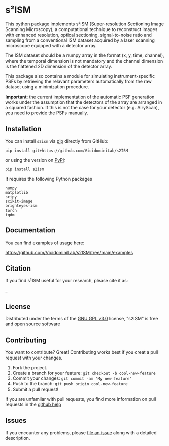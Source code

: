 # s²ISM

This python package implements s²ISM (Super-resolution Sectioning Image Scanning Microscopy),
a computational technique to reconstruct images with enhanced resolution, optical sectioning, signal-to-noise ratio
and sampling from a conventional ISM dataset acquired by a laser scanning microscope equipped with a detector array.

The ISM dataset should be a numpy array in the format (x, y, time, channel), where the temporal dimension is not mandatory
and the channel dimension is the flattened 2D dimension of the detector array.

This package also contains a module for simulating instrument-specific PSFs by retrieving the 
relavant parameters automatically from the raw dataset using a minimization procedure.

**Important**: the current implementation of the automatic PSF generation 
works under the assumption that the detectors of the array are arranged in a squared fashion.
If this is not the case for your detector (e.g. AiryScan), you need to provide the PSFs manually.


## Installation

You can install `s2ism` via [pip] directly from GitHub:

    pip install git+https://github.com/VicidominiLab/s2ISM

or using the version on [PyPI]:

    pip install s2ism

It requires the following Python packages

    numpy
    matplotlib
    scipy
    scikit-image
    brighteyes-ism
    torch
    tqdm

## Documentation

You can find examples of usage here:

https://github.com/VicidominiLab/s2ISM/tree/main/examples

## Citation

If you find s²ISM useful for your research, please cite it as:

_

## License

Distributed under the terms of the [GNU GPL v3.0] license,
"s2ISM" is free and open source software


## Contributing

You want to contribute? Great!
Contributing works best if you creat a pull request with your changes.

1. Fork the project.
2. Create a branch for your feature: `git checkout -b cool-new-feature`
3. Commit your changes: `git commit -am 'My new feature'`
4. Push to the branch: `git push origin cool-new-feature`
5. Submit a pull request!

If you are unfamilar with pull requests, you find more information on pull requests in the
 [github help](https://help.github.com/en/github/collaborating-with-issues-and-pull-requests/about-pull-requests)

## Issues

If you encounter any problems, please [file an issue] along with a detailed description.

[MIT]: http://opensource.org/licenses/MIT
[BSD-3]: http://opensource.org/licenses/BSD-3-Clause
[GNU GPL v3.0]: http://www.gnu.org/licenses/gpl-3.0.txt
[GNU LGPL v3.0]: http://www.gnu.org/licenses/lgpl-3.0.txt
[Apache Software License 2.0]: http://www.apache.org/licenses/LICENSE-2.0
[Mozilla Public License 2.0]: https://www.mozilla.org/media/MPL/2.0/index.txt

[file an issue]: https://github.com/VicidominiLab/s2ism/issues

[tox]: https://tox.readthedocs.io/en/latest/
[pip]: https://pypi.org/project/pip/
[PyPI]: https://pypi.org/project/s2ism/


